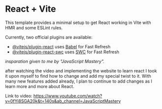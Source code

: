 # React + Vite

This template provides a minimal setup to get React working in Vite with HMR and some ESLint rules.

Currently, two official plugins are available:

- [@vitejs/plugin-react](https://github.com/vitejs/vite-plugin-react/blob/main/packages/plugin-react/README.md) uses [Babel](https://babeljs.io/) for Fast Refresh
- [@vitejs/plugin-react-swc](https://github.com/vitejs/vite-plugin-react-swc) uses [SWC](https://swc.rs/) for Fast Refresh

*insparation given to me by "JavaScript Mastery".*

after watching the video and implementing the website to learn react
I took it upon myself to find how to change and add my special twist to it. 
With many new features added already, I plan to continue to add changes as I learn more and more about React.

Link to video:
https://www.youtube.com/watch?v=0fYi8SGA20k&t=140s&ab_channel=JavaScriptMastery
